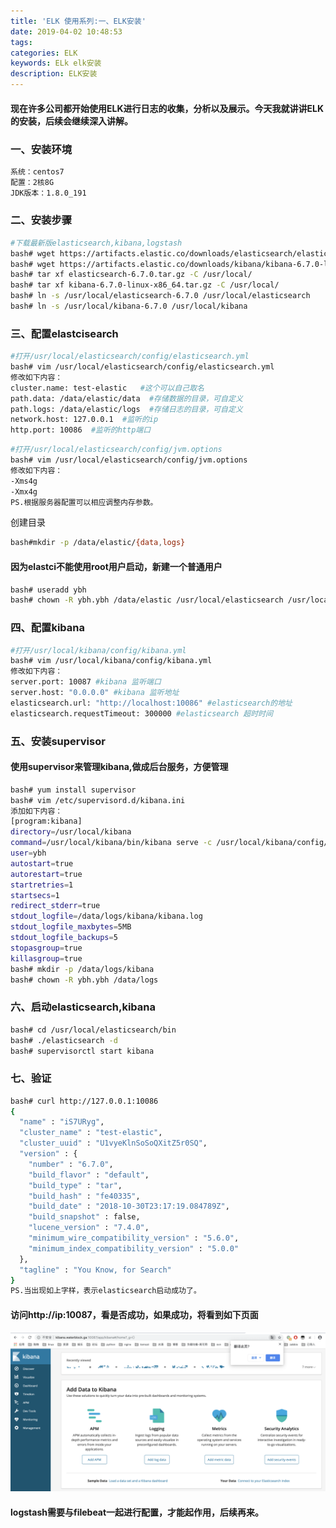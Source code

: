 ```yaml
---
title: 'ELK 使用系列:一、ELK安装'
date: 2019-04-02 10:48:53
tags:
categories: ELK
keywords: ELk elk安装
description: ELK安装
---
```

#### 现在许多公司都开始使用ELK进行日志的收集，分析以及展示。今天我就讲讲ELK的安装，后续会继续深入讲解。
### 一、安装环境
``` bash
系统：centos7
配置：2核8G
JDK版本：1.8.0_191
```
### 二、安装步骤
``` bash
#下载最新版elasticsearch,kibana,logstash
bash# wget https://artifacts.elastic.co/downloads/elasticsearch/elasticsearch-6.7.0.tar.gz
bash# wget https://artifacts.elastic.co/downloads/kibana/kibana-6.7.0-linux-x86_64.tar.gz
bash# tar xf elasticsearch-6.7.0.tar.gz -C /usr/local/
bash# tar xf kibana-6.7.0-linux-x86_64.tar.gz -C /usr/local/
bash# ln -s /usr/local/elasticsearch-6.7.0 /usr/local/elasticsearch
bash# ln -s /usr/local/kibana-6.7.0 /usr/local/kibana
```
### 三、配置elastcisearch
``` bash
#打开/usr/local/elasticsearch/config/elasticsearch.yml
bash# vim /usr/local/elasticsearch/config/elasticsearch.yml
修改如下内容：
cluster.name: test-elastic   #这个可以自己取名
path.data: /data/elastic/data  #存储数据的目录，可自定义
path.logs: /data/elastic/logs  #存储日志的目录，可自定义
network.host: 127.0.0.1  #监听的ip
http.port: 10086  #监听的http端口
```
``` bash
#打开/usr/local/elasticsearch/config/jvm.options
bash# vim /usr/local/elasticsearch/config/jvm.options
修改如下内容：
-Xms4g
-Xmx4g
PS.根据服务器配置可以相应调整内存参数。
```
创建目录
``` bash
bash#mkdir -p /data/elastic/{data,logs}
```
#### 因为elastci不能使用root用户启动，新建一个普通用户
``` bash
bash# useradd ybh
bash# chown -R ybh.ybh /data/elastic /usr/local/elasticsearch /usr/local/kibana
```
### 四、配置kibana
``` bash
#打开/usr/local/kibana/config/kibana.yml
bash# vim /usr/local/kibana/config/kibana.yml
修改如下内容：
server.port: 10087 #kibana 监听端口
server.host: "0.0.0.0" #kibana 监听地址
elasticsearch.url: "http://localhost:10086" #elasticsearch的地址
elasticsearch.requestTimeout: 300000 #elasticsearch 超时时间
```
### 五、安装supervisor
#### 使用supervisor来管理kibana,做成后台服务，方便管理
``` bash
bash# yum install supervisor
bash# vim /etc/supervisord.d/kibana.ini
添加如下内容：
[program:kibana]
directory=/usr/local/kibana
command=/usr/local/kibana/bin/kibana serve -c /usr/local/kibana/config/kibana.yml
user=ybh
autostart=true
autorestart=true
startretries=1
startsecs=1
redirect_stderr=true
stdout_logfile=/data/logs/kibana/kibana.log
stdout_logfile_maxbytes=5MB
stdout_logfile_backups=5
stopasgroup=true
killasgroup=true
bash# mkdir -p /data/logs/kibana
bash# chown -R ybh.ybh /data/logs
```
### 六、启动elasticsearch,kibana
``` bash
bash# cd /usr/local/elasticsearch/bin
bash# ./elasticsearch -d
bash# supervisorctl start kibana
```
### 七、验证
``` bash
bash# curl http://127.0.0.1:10086
{
  "name" : "iS7URyg",
  "cluster_name" : "test-elastic",
  "cluster_uuid" : "U1vyeKlnSoSoQXitZ5r0SQ",
  "version" : {
    "number" : "6.7.0",
    "build_flavor" : "default",
    "build_type" : "tar",
    "build_hash" : "fe40335",
    "build_date" : "2018-10-30T23:17:19.084789Z",
    "build_snapshot" : false,
    "lucene_version" : "7.4.0",
    "minimum_wire_compatibility_version" : "5.6.0",
    "minimum_index_compatibility_version" : "5.0.0"
  },
  "tagline" : "You Know, for Search"
}
PS.当出现如上字样，表示elasticsearch启动成功了。
```
#### 访问http://ip:10087，看是否成功，如果成功，将看到如下页面
![](/images/kibana.png)
#### logstash需要与filebeat一起进行配置，才能起作用，后续再来。
